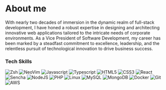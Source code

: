 # About me

With nearly two decades of immersion in the dynamic realm of full-stack development, I have honed a robust expertise in designing and architecting innovative web applications tailored to the intricate needs of corporate environments. As a Vice President of Software Development, my career has been marked by a steadfast commitment to excellence, leadership, and the relentless pursuit of technological innovation to drive business success.
<br>

### Tech Skills

![Zsh](https://img.shields.io/badge/zsh-F15A24.svg?style=for-the-badge&logo=zsh&logoColor=white)
![NeoVim](https://img.shields.io/badge/neovim-57A143.svg?style=for-the-badge&logo=neovim&logoColor=white)
![Javascript](https://img.shields.io/badge/javascript-F7DF1E?style=for-the-badge&logo=javascript&logoColor=black)
![Typescript](https://img.shields.io/badge/typescript-3178C6?style=for-the-badge&logo=typescript&logoColor=white)
![HTML5](https://img.shields.io/badge/html5-E34F26.svg?style=for-the-badge&logo=html5&logoColor=white)
![CSS3](https://img.shields.io/badge/css3-1572B6.svg?style=for-the-badge&logo=css3&logoColor=white)
![React](https://img.shields.io/badge/react-61DAFB.svg?style=for-the-badge&logo=react&logoColor=black)
![Sencha](https://img.shields.io/badge/sencha-86BC40.svg?style=for-the-badge&logo=sencha&logoColor=white)
![NodeJS](https://img.shields.io/badge/node.js-339933?style=for-the-badge&logo=node.js&logoColor=white)
![PHP](https://img.shields.io/badge/php-777BB4.svg?style=for-the-badge&logo=php&logoColor=white)
![Linux](https://img.shields.io/badge/Linux-FCC624?style=for-the-badge&logo=linux&logoColor=black)
![MySQL](https://img.shields.io/badge/mysql-4479A1.svg?style=for-the-badge&logo=mysql&logoColor=white)
![MongoDB](https://img.shields.io/badge/mongodb-47A248.svg?style=for-the-badge&logo=mongodb&logoColor=white)
![Docker](https://img.shields.io/badge/docker-2496ED.svg?style=for-the-badge&logo=docker&logoColor=white)
![Git](https://img.shields.io/badge/git-F05032.svg?style=for-the-badge&logo=git&logoColor=white)
![AWS](https://img.shields.io/badge/aws-232F3E.svg?style=for-the-badge&logo=amazon-aws&logoColor=white)
